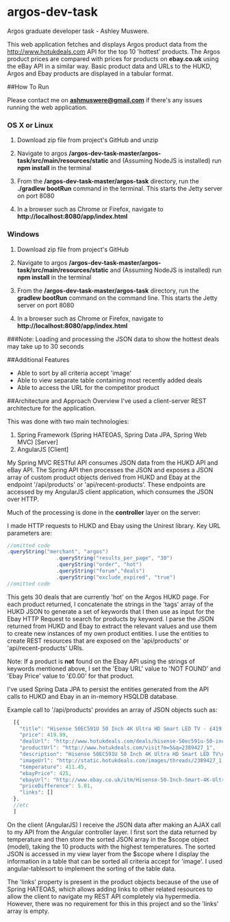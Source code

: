 # argos-dev-task
Argos graduate developer task - Ashley Muswere.

This web application fetches and displays Argos product data from the http://www.hotukdeals.com API for the top 10 'hottest' products. The Argos product prices are compared with prices for products on **ebay.co.uk** using the eBay API in a similar way. Basic product data and URLs to the HUKD, Argos and Ebay products are displayed in a tabular format.

##How To Run

Please contact me on **ashmuswere@gmail.com** if there's any issues running the web application.

### OS X or Linux
1. Download zip file from project's GitHub and unzip

2. Navigate to argos **/argos-dev-task-master/argos-task/src/main/resources/static** and (Assuming NodeJS is installed) run **npm install** in the terminal

3. From the **/argos-dev-task-master/argos-task** directory, run the **./gradlew bootRun** command in the terminal. This starts the Jetty server on port 8080

4. In a browser such as Chrome or Firefox, navigate to **http://localhost:8080/app/index.html**

### Windows
1. Download zip file from project's GitHub

2. Navigate to argos **/argos-dev-task-master/argos-task/src/main/resources/static** and (Assuming NodeJS is installed) run **npm install** in the terminal

3. From the **/argos-dev-task-master/argos-task** directory, run the **gradlew bootRun** command on the command line. This starts the Jetty server on port 8080

4. In a browser such as Chrome or Firefox, navigate to **http://localhost:8080/app/index.html**

###Note: 
Loading and processing the JSON data to show the hottest deals may take up to 30 seconds

##Additional Features
- Able to sort by all criteria accept 'image'
- Able to view separate table containing most recently added deals 
- Able to access the URL for the competitor product

##Architecture and Approach Overview
I've used a client-server REST architecture for the application. 

This was done with two main technologies: 

1. Spring Framework (Spring HATEOAS, Spring Data JPA, Spring Web MVC) [Server]
2. AngularJS [Client]

My Spring MVC RESTful API consumes JSON data from the HUKD API and eBay API. The Spring API then processes the JSON
and exposes a JSON array of custom product objects derived from HUKD and Ebay at the endpoint '/api/products' or 'api/recent-products'. These endpoints are accessed by my AngularJS client application, which consumes the JSON over HTTP.

Much of the processing is done in the **controller** layer on the server:

I made HTTP requests to HUKD and Ebay using the Unirest library. Key URL parameters are:
```java
//omitted code
.queryString("merchant", "argos")
                .queryString("results_per_page", "30")
                .queryString("order", "hot")
                .queryString("forum","deals")
                .queryString("exclude_expired", "true")
//omitted code
```
This gets 30 deals that are currently 'hot' on the Argos HUKD page. For each product returned, I concatenate the strings in the 'tags' array of the HUKD JSON to generate a set of keywords that I then use as input for the Ebay HTTP Request to search for products by keyword. I parse the JSON returned from HUKD and Ebay to extract the relevant values and use them to create new instances of my own product entities. I use the entities to create REST resources that are exposed on the 'api/products' or 'api/recent-products' URIs.

Note: If a product is **not** found on the Ebay API using the strings of keywords mentioned above, I set the 'Ebay URL' value to 'NOT FOUND' and 'Ebay Price' value to '£0.00' for that product.

I've used Spring Data JPA to persist the entities generated from the API calls to HUKD and Ebay in an in-memory HSQLDB database.

Example call to '/api/products' provides an array of JSON objects such as:
```javascript
  [{
    "title": "Hisense 50EC591U 50 Inch 4K Ultra HD Smart LED TV - £419.99 At Argos",
    "price": 419.99,
    "dealUrl": "http://www.hotukdeals.com/deals/hisense-50ec591u-50-inch-4k-ultra-hd-smart-led-tv-419-99-argos-2389427?aui=1070",
    "productUrl": "http://www.hotukdeals.com/visit?m=5&q=2389427_1",
    "description": "Hisense 50EC591U 50 Inch 4K Ultra HD Smart LED TV\n\nhttp://www.argos.co.uk/beta/static/Product/partNumber/4247072.htm\n\nURL seems broke, might want to use the one here\n- DsK",
    "imageUrl": "http://static.hotukdeals.com/images/threads/2389427_1.jpg",
    "temperature": 411.45,
    "ebayPrice": 425,
    "ebayUrl": "http://www.ebay.co.uk/itm/Hisense-50-Inch-Smart-4K-Ultra-HD-LED-TV-UB50EC591UWTSUK-/222008559772",
    "priceDifference": 5.01,
    "links": []
  },
  //etc
  ]
```

On the client (AngularJS) I receive the JSON data after making an AJAX call to my API from the Angular controller layer. I first sort the data returned by temperature and then store the sorted JSON array in the $scope object (model), taking the 10 products with the highest temperatures. The sorted JSON is accessed in my view layer from the $scope where I display the information in a table that can be sorted all criteria accept for 'image'. I used angular-tablesort to implement the sorting of the table data.

The 'links' property is present in the product objects because of the use of Spring HATEOAS, which allows adding links to other related resources to allow the client to navigate my REST API completely via hypermedia. However, there was no requirement for this in this project and so the 'links' array is empty.
